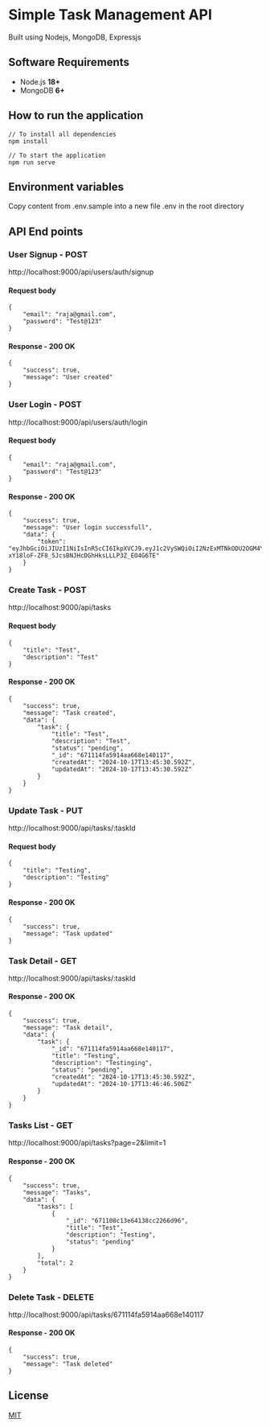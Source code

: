 # Simple Task Management API

Built using Nodejs, MongoDB, Expressjs

## Software Requirements

- Node.js **18+**
- MongoDB **6+** 

## How to run the application
```
// To install all dependencies
npm install

// To start the application
npm run serve

```

## Environment variables

Copy content from .env.sample into a new file .env in the root directory

## API End points

### User Signup - POST
http://localhost:9000/api/users/auth/signup

#### Request body
```
{
    "email": "raja@gmail.com",
    "password": "Test@123"
}
```

#### Response - 200 OK

```
{
    "success": true,
    "message": "User created"
}
```



### User Login - POST
http://localhost:9000/api/users/auth/login

#### Request body
```
{
    "email": "raja@gmail.com",
    "password": "Test@123"
}
```

#### Response - 200 OK

```
{
    "success": true,
    "message": "User login successfull",
    "data": {
        "token": "eyJhbGciOiJIUzI1NiIsInR5cCI6IkpXVCJ9.eyJ1c2VySWQiOiI2NzExMTNkODU2OGM4YjUzNDZjZjliNzgiLCJpYXQiOjE3MjkxNzI1ODUsImV4cCI6MTcyOTE3NDk4NX0.x-xY18loF-ZF8_5JcsBNJHcDGhHksLLLP3Z_EO4G6TE"
    }
}
```



### Create Task - POST
http://localhost:9000/api/tasks

#### Request body
```
{
    "title": "Test",
    "description": "Test"
}
```

#### Response - 200 OK

```
{
    "success": true,
    "message": "Task created",
    "data": {
        "task": {
            "title": "Test",
            "description": "Test",
            "status": "pending",
            "_id": "671114fa5914aa668e140117",
            "createdAt": "2024-10-17T13:45:30.592Z",
            "updatedAt": "2024-10-17T13:45:30.592Z"
        }
    }
}
```


### Update Task - PUT
http://localhost:9000/api/tasks/:taskId
#### Request body
```
{
    "title": "Testing",
    "description": "Testing"
}
```

#### Response - 200 OK

```
{
    "success": true,
    "message": "Task updated"
}
```


### Task Detail - GET
http://localhost:9000/api/tasks/:taskId


#### Response - 200 OK

```
{
    "success": true,
    "message": "Task detail",
    "data": {
        "task": {
            "_id": "671114fa5914aa668e140117",
            "title": "Testing",
            "description": "Testinging",
            "status": "pending",
            "createdAt": "2024-10-17T13:45:30.592Z",
            "updatedAt": "2024-10-17T13:46:46.506Z"
        }
    }
}
```


### Tasks List - GET
http://localhost:9000/api/tasks?page=2&limit=1


#### Response - 200 OK

```
{
    "success": true,
    "message": "Tasks",
    "data": {
        "tasks": [
            {
                "_id": "671108c13e64138cc2266d96",
                "title": "Test",
                "description": "Testing",
                "status": "pending"
            }
        ],
        "total": 2
    }
}

```

### Delete Task - DELETE
http://localhost:9000/api/tasks/671114fa5914aa668e140117


#### Response - 200 OK

```
{
    "success": true,
    "message": "Task deleted"
}
```


## License

[MIT](https://choosealicense.com/licenses/mit/)